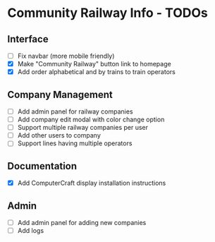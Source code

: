 # Community Railway Info - TODOs

## Interface
- [ ] Fix navbar (more mobile friendly)
- [x] Make "Community Railway" button link to homepage
- [x] Add order alphabetical and by trains to train operators

## Company Management
- [ ] Add admin panel for railway companies
- [ ] Add company edit modal with color change option
- [ ] Support multiple railway companies per user
- [ ] Add other users to company
- [ ] Support lines having multiple operators

## Documentation
- [x] Add ComputerCraft display installation instructions
  
## Admin
- [ ] Add admin panel for adding new companies
- [ ] Add logs